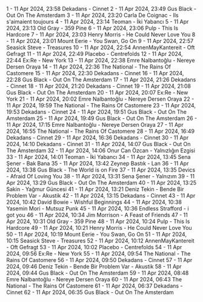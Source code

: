 1 - 11 Apr 2024, 23:58	Dekadans - Cinnet
2 - 11 Apr 2024, 23:49	Gus Black - Out On The Amsterdam
3 - 11 Apr 2024, 23:20	Carla De Coignac - Ils s'aimaient toujours
4 - 11 Apr 2024, 23:14	Teoman - İki Yabancı
5 - 11 Apr 2024, 23:13	Old Gray - 359 Pine
6 - 11 Apr 2024, 23:06	Pulp - This Is Hardcore
7 - 11 Apr 2024, 23:03	Henry Morris - He Could Never Love You
8 - 11 Apr 2024, 23:01	Mount Eerie - You Swan, Go On
9 - 11 Apr 2024, 22:57	Seasick Steve - Treasures
10 - 11 Apr 2024, 22:54	AnnenMayKantereit - Oft Gefragt
11 - 11 Apr 2024, 22:49	Placebo - Centrefolds
12 - 11 Apr 2024, 22:44	Ex:Re - New York
13 - 11 Apr 2024, 22:38	Emre Nalbantoğlu - Nereye Dersen Oraya
14 - 11 Apr 2024, 22:36	The National - The Rains Of Castomere
15 - 11 Apr 2024, 22:30	Dekadans - Cinnet
16 - 11 Apr 2024, 22:28	Gus Black - Out On The Amsterdam
17 - 11 Apr 2024, 21:26	Dekadans - Cinnet
18 - 11 Apr 2024, 21:20	Dekadans - Cinnet
19 - 11 Apr 2024, 21:08	Gus Black - Out On The Amsterdam
20 - 11 Apr 2024, 20:07	Ex:Re - New York
21 - 11 Apr 2024, 20:02	Emre Nalbantoğlu - Nereye Dersen Oraya
22 - 11 Apr 2024, 19:59	The National - The Rains Of Castomere
23 - 11 Apr 2024, 19:53	Dekadans - Cinnet
24 - 11 Apr 2024, 19:51	Gus Black - Out On The Amsterdam
25 - 11 Apr 2024, 19:49	Gus Black - Out On The Amsterdam
26 - 11 Apr 2024, 17:15	Emre Nalbantoğlu - Nereye Dersen Oraya
27 - 11 Apr 2024, 16:55	The National - The Rains Of Castomere
28 - 11 Apr 2024, 16:49	Dekadans - Cinnet
29 - 11 Apr 2024, 16:36	Dekadans - Cinnet
30 - 11 Apr 2024, 14:10	Dekadans - Cinnet
31 - 11 Apr 2024, 14:07	Gus Black - Out On The Amsterdam
32 - 11 Apr 2024, 14:06	Onur Can Özcan - Yalnızlığın Ezgisi
33 - 11 Apr 2024, 14:01	Teoman - İki Yabancı
34 - 11 Apr 2024, 13:45	Sena Şener - Bak Bana
35 - 11 Apr 2024, 13:42	Zeynep Bastık - Lan
36 - 11 Apr 2024, 13:38	Gus Black - The World is on Fire
37 - 11 Apr 2024, 13:35	Devics - Afraid Of Loving You
38 - 11 Apr 2024, 13:31	Sena Şener - Yalnızım
39 - 11 Apr 2024, 13:29	Gus Black - Out On The Amsterdam
40 - 11 Apr 2024, 13:25	Sakin - Yağmur Güncesi
41 - 11 Apr 2024, 13:21	Deniz Tekin - Bende Bir Problem Var - Akustik
42 - 11 Apr 2024, 13:15	Dekadans - Cinnet
43 - 11 Apr 2024, 10:42	David Bowie - Wishful Beginnings
44 - 11 Apr 2024, 10:38	Yasemin Mori - Mutsuz Punk
45 - 11 Apr 2024, 10:36	Endless Strafford - i got you
46 - 11 Apr 2024, 10:34	Jim Morrison - A Feast of Friends
47 - 11 Apr 2024, 10:31	Old Gray - 359 Pine
48 - 11 Apr 2024, 10:24	Pulp - This Is Hardcore
49 - 11 Apr 2024, 10:21	Henry Morris - He Could Never Love You
50 - 11 Apr 2024, 10:19	Mount Eerie - You Swan, Go On
51 - 11 Apr 2024, 10:15	Seasick Steve - Treasures
52 - 11 Apr 2024, 10:12	AnnenMayKantereit - Oft Gefragt
53 - 11 Apr 2024, 10:02	Placebo - Centrefolds
54 - 11 Apr 2024, 09:56	Ex:Re - New York
55 - 11 Apr 2024, 09:54	The National - The Rains Of Castomere
56 - 11 Apr 2024, 09:50	Dekadans - Cinnet
57 - 11 Apr 2024, 09:46	Deniz Tekin - Bende Bir Problem Var - Akustik
58 - 11 Apr 2024, 09:44	Gus Black - Out On The Amsterdam
59 - 11 Apr 2024, 08:48	Emre Nalbantoğlu - Nereye Dersen Oraya
60 - 11 Apr 2024, 06:43	The National - The Rains Of Castomere
61 - 11 Apr 2024, 06:37	Dekadans - Cinnet
62 - 11 Apr 2024, 06:35	Gus Black - Out On The Amsterdam
